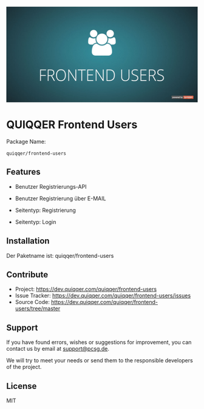 ![QUIQQER Blog](bin/images/Readme.jpg)

QUIQQER Frontend Users
========


Package Name:

    quiqqer/frontend-users


Features
--------

- Benutzer Registrierungs-API
- Benutzer Registrierung über E-MAIL

- Seitentyp: Registrierung
- Seitentyp: Login

Installation
------------

Der Paketname ist: quiqqer/frontend-users


Contribute
----------

- Project: https://dev.quiqqer.com/quiqqer/frontend-users
- Issue Tracker: https://dev.quiqqer.com/quiqqer/frontend-users/issues
- Source Code: https://dev.quiqqer.com/quiqqer/frontend-users/tree/master


Support
-------

If you have found errors, wishes or suggestions for improvement,
you can contact us by email at support@pcsg.de.

We will try to meet your needs or send them to the responsible developers
of the project.

License
-------

MIT

